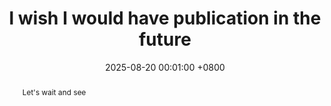 ---
title:          "I wish I would have publication in the future"
date:           2025-08-20 00:01:00 +0800
selected:       false
pub:            "what if it comes true one day?"
pub_date:       ""
abstract: >-
  Let's wait and see
cover:          /assets/images/covers/cover1.jpg
authors:
links:
---